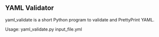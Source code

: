 ## YAML Validator ##

yaml_validate is a short Python program to validate and PrettyPrint YAML.

Usage:
    yaml_validate.py input_file.yml
